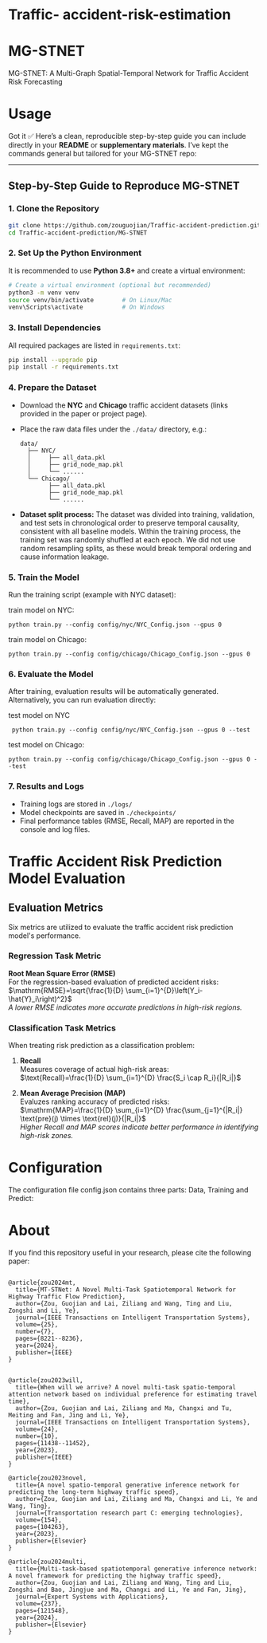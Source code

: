 # Traffic- accident-risk-estimation

# MG-STNET
MG-STNET: A Multi-Graph Spatial-Temporal Network for Traffic Accident Risk Forecasting

# Usage

Got it ✅ Here’s a clean, reproducible step-by-step guide you can include directly in your **README** or **supplementary materials**. I’ve kept the commands general but tailored for your MG-STNET repo:

---

## Step-by-Step Guide to Reproduce MG-STNET

### 1. Clone the Repository

```bash
git clone https://github.com/zouguojian/Traffic-accident-prediction.git
cd Traffic-accident-prediction/MG-STNET
```

### 2. Set Up the Python Environment

It is recommended to use **Python 3.8+** and create a virtual environment:

```bash
# Create a virtual environment (optional but recommended)
python3 -m venv venv
source venv/bin/activate        # On Linux/Mac
venv\Scripts\activate           # On Windows
```

### 3. Install Dependencies

All required packages are listed in `requirements.txt`:

```bash
pip install --upgrade pip
pip install -r requirements.txt
```

### 4. Prepare the Dataset

* Download the **NYC** and **Chicago** traffic accident datasets (links provided in the paper or project page).
* Place the raw data files under the `./data/` directory, e.g.:

  ```
  data/
    ├── NYC/
    │     ├── all_data.pkl
    │     ├── grid_node_map.pkl
    │     └── ......
    └── Chicago/
          ├── all_data.pkl
          ├── grid_node_map.pkl
          └── ......
  ```
* **Dataset split process:** The dataset was divided into training, validation, and test sets in chronological order to preserve temporal causality, consistent with all baseline models. Within the training process, the training set was randomly shuffled at each epoch. We did not use random resampling splits, as these would break temporal ordering and cause information leakage.


### 5. Train the Model

Run the training script (example with NYC dataset):

train model on NYC:
```
python train.py --config config/nyc/NYC_Config.json --gpus 0
```

train model on Chicago:
```
python train.py --config config/chicago/Chicago_Config.json --gpus 0
```

### 6. Evaluate the Model

After training, evaluation results will be automatically generated.
Alternatively, you can run evaluation directly:

test model on NYC
```
 python train.py --config config/nyc/NYC_Config.json --gpus 0 --test
```

test model on Chicago:
```
python train.py --config config/chicago/Chicago_Config.json --gpus 0 --test
```

### 7. Results and Logs

* Training logs are stored in `./logs/`
* Model checkpoints are saved in `./checkpoints/`
* Final performance tables (RMSE, Recall, MAP) are reported in the console and log files.



# Traffic Accident Risk Prediction Model Evaluation

## Evaluation Metrics

Six metrics are utilized to evaluate the traffic accident risk prediction model's performance. 

### Regression Task Metric
**Root Mean Square Error (RMSE)**  
For the regression-based evaluation of predicted accident risks:  
$\mathrm{RMSE}=\sqrt{\frac{1}{D} \sum_{i=1}^{D}\left(Y_i-\hat{Y}_i\right)^2}$  
*A lower RMSE indicates more accurate predictions in high-risk regions.*

### Classification Task Metrics
When treating risk prediction as a classification problem:

1. ​**Recall**  
   Measures coverage of actual high-risk areas:  
   $\text{Recall}=\frac{1}{D} \sum_{i=1}^{D} \frac{S_i \cap R_i}{|R_i|}$  

2. ​**Mean Average Precision (MAP)**  
   Evaluzes ranking accuracy of predicted risks:  
   $\mathrm{MAP}=\frac{1}{D} \sum_{i=1}^{D} \frac{\sum_{j=1}^{|R_i|} \text{pre}(j) \times \text{rel}(j)}{|R_i|}$  
   *Higher Recall and MAP scores indicate better performance in identifying high-risk zones.*

# Configuration

The configuration file config.json contains three parts: Data, Training and Predict:


# About

If you find this repository useful in your research, please cite the following paper:
```

@article{zou2024mt,
  title={MT-STNet: A Novel Multi-Task Spatiotemporal Network for Highway Traffic Flow Prediction},
  author={Zou, Guojian and Lai, Ziliang and Wang, Ting and Liu, Zongshi and Li, Ye},
  journal={IEEE Transactions on Intelligent Transportation Systems},
  volume={25},
  number={7},
  pages={8221--8236},
  year={2024},
  publisher={IEEE}
}


@article{zou2023will,
  title={When will we arrive? A novel multi-task spatio-temporal attention network based on individual preference for estimating travel time},
  author={Zou, Guojian and Lai, Ziliang and Ma, Changxi and Tu, Meiting and Fan, Jing and Li, Ye},
  journal={IEEE Transactions on Intelligent Transportation Systems},
  volume={24},
  number={10},
  pages={11438--11452},
  year={2023},
  publisher={IEEE}
}

@article{zou2023novel,
  title={A novel spatio-temporal generative inference network for predicting the long-term highway traffic speed},
  author={Zou, Guojian and Lai, Ziliang and Ma, Changxi and Li, Ye and Wang, Ting},
  journal={Transportation research part C: emerging technologies},
  volume={154},
  pages={104263},
  year={2023},
  publisher={Elsevier}
}

@article{zou2024multi,
  title={Multi-task-based spatiotemporal generative inference network: A novel framework for predicting the highway traffic speed},
  author={Zou, Guojian and Lai, Ziliang and Wang, Ting and Liu, Zongshi and Bao, Jingjue and Ma, Changxi and Li, Ye and Fan, Jing},
  journal={Expert Systems with Applications},
  volume={237},
  pages={121548},
  year={2024},
  publisher={Elsevier}
}
```
